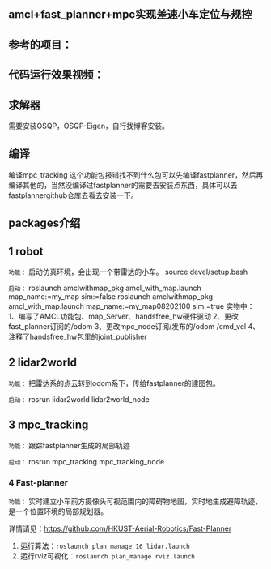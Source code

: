 ## amcl+fast_planner+mpc实现差速小车定位与规控
## 参考的项目：

## 代码运行效果视频：

## 求解器
需要安装OSQP，OSQP-Eigen，自行找博客安装。
## 编译
编译mpc_tracking 这个功能包报错找不到什么包可以先编译fastplanner，然后再编译其他的，当然没编译过fastplanner的需要去安装点东西，具体可以去fastplannergithub仓库去看去安装一下。

## packages介绍

## 1 robot

`功能：` 启动仿真环境，会出现一个带雷达的小车。
source devel/setup.bash

`启动：`
roslaunch amclwithmap_pkg amcl_with_map.launch map_name:=my_map sim:=false
roslaunch amclwithmap_pkg amcl_with_map.launch map_name:=my_map08202100 sim:=true
实物中：1、编写了AMCL功能包、map_Server、handsfree_hw硬件驱动
2、更改fast_planner订阅的/odom
3、更改mpc_node订阅/发布的/odom /cmd_vel
4、注释了handsfree_hw包里的joint_publisher
## 2 lidar2world

`功能：` 把雷达系的点云转到odom系下，传给fastplanner的建图包。

`启动：`  rosrun lidar2world lidar2world_node

## 3 mpc_tracking

`功能：` 跟踪fastplanner生成的局部轨迹

`启动：` rosrun mpc_tracking mpc_tracking_node

### 4 Fast-planner

`功能：` 实时建立小车前方摄像头可视范围内的障碍物地图，实时地生成避障轨迹，是一个位置环境的局部规划器。

详情请见：https://github.com/HKUST-Aerial-Robotics/Fast-Planner

1. 运行算法：`roslaunch plan_manage 16_lidar.launch`
2. 运行rviz可视化：`roslaunch plan_manage rviz.launch`


